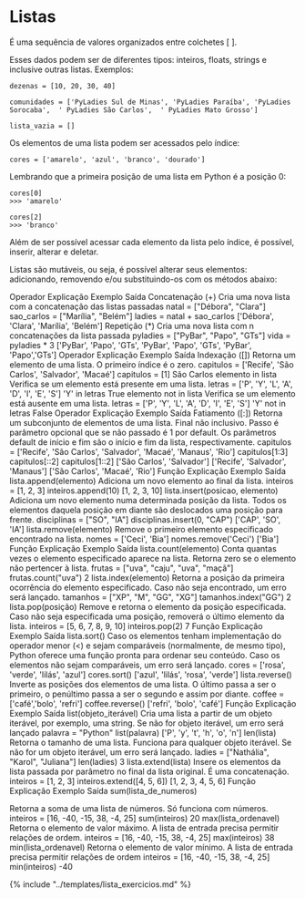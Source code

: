 # Listas

É uma sequência de valores organizados entre colchetes [ ].

Esses dados podem ser de diferentes tipos: inteiros, floats, strings e inclusive outras listas. Exemplos:

```
dezenas = [10, 20, 30, 40]

comunidades = ['PyLadies Sul de Minas', 'PyLadies Paraíba', 'PyLadies Sorocaba',  ' PyLadies São Carlos',  ' PyLadies Mato Grosso']

lista_vazia = []
```

Os elementos de uma lista podem ser acessados pelo índice:

```
cores = ['amarelo', 'azul', 'branco', 'dourado']
```

Lembrando que a primeira posição de uma lista em Python é a posição 0:

```
cores[0]
>>> 'amarelo'

cores[2]
>>> 'branco'
```

Além de ser possível acessar cada elemento da lista pelo índice, é possível, inserir, alterar e deletar.

Listas são mutáveis, ou seja, é possível alterar seus elementos: adicionando, removendo e/ou substituindo-os com os métodos abaixo:

 Operador
Explicação
Exemplo
Saída
Concatenação (+)
Cria uma nova lista com a concatenação das listas passadas
natal = ["Débora", "Clara"]
sao_carlos = ["Marília", "Belém"]
ladies = natal + sao_carlos
['Débora', 'Clara', 'Marília', 'Belém']
Repetição (*)
Cria uma nova lista com n concatenações da lista passada
pyladies = ["PyBar", "Papo", "GTs"]
vida = pyladies * 3
['PyBar', 'Papo', 'GTs', 'PyBar', 'Papo', 'GTs', 'PyBar', 'Papo','GTs']
 Operador
Explicação
Exemplo
Saída
Indexação ([])
Retorna um elemento de uma lista. O primeiro índice é o zero.
capitulos = ['Recife', 'São Carlos', 'Salvador', 'Macaé']
capitulos = [1]
São Carlos
elemento in lista
Verifica se um elemento está presente em uma lista.
letras = ['P', 'Y', 'L', 'A', 'D', 'I', 'E', 'S']
'Y' in letras
True
elemento not in lista
Verifica se um elemento está ausente em uma lista.
letras = ['P', 'Y', 'L', 'A', 'D', 'I', 'E', 'S']
'Y' not in letras
False
 Operador
Explicação
Exemplo
Saída
Fatiamento ([:])
Retorna um subconjunto de elementos de uma lista. Final não inclusivo. Passo é parâmetro opcional que se não passado é 1 por default. Os parâmetros default de início e fim são o início e fim da lista, respectivamente.
capitulos = ['Recife', 'São Carlos', 'Salvador', 'Macaé', 'Manaus', 'Rio']
capitulos[1:3]
capitulos[::2]
capitulos[1::2]
['São Carlos', 'Salvador']
['Recife', 'Salvador', 'Manaus']
['São Carlos', 'Macaé', 'Rio']
 Função
Explicação
Exemplo
Saída
lista.append(elemento)
Adiciona um novo elemento ao final da lista.
inteiros = [1, 2, 3]
inteiros.append(10)
[1, 2, 3, 10]
lista.insert(posicao, elemento)
Adiciona um novo elemento numa determinada posição da lista. Todos os elementos daquela posição em diante são deslocados uma posição para frente.
disciplinas = ["SO", "IA"]
disciplinas.insert(0, "CAP")
['CAP', 'SO', 'IA']
lista.remove(elemento)
Remove o primeiro elemento especificado encontrado na lista.
nomes = ['Ceci', 'Bia']
nomes.remove('Ceci')
['Bia']
 Função
Explicação
Exemplo
Saída
lista.count(elemento)
Conta quantas vezes o elemento especificado aparece na lista. Retorna zero se o elemento não pertencer à lista.
frutas = ["uva", "caju", "uva", "maçã"]
frutas.count("uva")
2
lista.index(elemento)
Retorna a posição da primeira ocorrência do elemento especificado. Caso não seja encontrado, um erro será lançado.
tamanhos = ["XP", "M", "GG", "XG"]
tamanhos.index("GG")
2
lista.pop(posição)
Remove e retorna o elemento da posição especificada. Caso não seja especificada uma posição, removerá o último elemento da lista.
inteiros = [5, 6, 7, 8, 9, 10]
inteiros.pop(2)
7
 Função
Explicação
Exemplo
Saída
lista.sort()
Caso os elementos tenham implementação do operador menor (<) e sejam comparáveis (normalmente, de mesmo tipo), Python oferece uma função pronta para ordenar seu conteúdo.
Caso os elementos não sejam comparáveis, um erro será lançado.
cores = ['rosa', 'verde', 'lilás', 'azul']
cores.sort()
['azul', 'lilás', 'rosa', 'verde']
lista.reverse()
Inverte as posições dos elementos de uma lista. O último passa a ser o primeiro, o penúltimo passa a ser o segundo e assim por diante.
coffee = ['café','bolo', 'refri']
coffee.reverse()
['refri', 'bolo', 'café']
 Função
Explicação
Exemplo
Saída
list(objeto_iterável)
Cria uma lista a partir de um objeto iterável, por exemplo, uma string. Se não for objeto iterável, um erro será lançado
palavra = "Python"
list(palavra)
['P', 'y', 't', 'h', 'o', 'n']
len(lista)
Retorna o tamanho de uma lista. Funciona para qualquer objeto iterável. Se não for um objeto iterável, um erro será lançado.
ladies = ["Nathália", "Karol", "Juliana"]
len(ladies)
3
lista.extend(lista)
Insere os elementos da lista passada por parâmetro no final da lista original. É uma concatenação.
inteiros = [1, 2, 3]
inteiros.extend([4, 5, 6])
[1, 2, 3, 4, 5, 6]
 Função
Explicação
Exemplo
Saída
sum(lista_de_numeros)


Retorna a soma de uma lista de números. Só funciona com números.
inteiros = [16, -40, -15, 38, -4, 25]
sum(inteiros)
20
max(lista_ordenavel)
Retorna o elemento de valor máximo. A lista de entrada precisa permitir relações de ordem.
inteiros = [16, -40, -15, 38, -4, 25]
max(inteiros)
38
min(lista_ordenavel)
Retorna o elemento de valor mínimo. A lista de entrada precisa permitir relações de ordem
inteiros = [16, -40, -15, 38, -4, 25]
min(inteiros)
-40




{% include "../templates/lista_exercicios.md" %}
